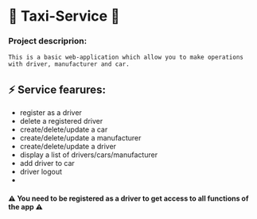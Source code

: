 # :oncoming_taxi: Taxi-Service :oncoming_taxi:
### Project descriprion:
``` text
This is a basic web-application which allow you to make operations with driver, manufacturer and car.
```
## :zap: Service fearures:
- register as a driver
- delete a registered driver
- create/delete/update a car
- create/delete/update a manufacturer
- create/delete/update a driver
- display a list of drivers/cars/manufacturer
- add driver to car
- driver logout
- 
#### ⚠️ You need to be registered as a driver to get access to all functions of the app ⚠️

